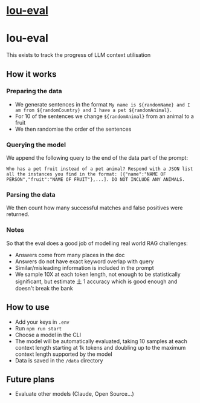 # [lou-eval](https://github.com/stunningpixels/lou-eval)

# lou-eval

This exists to track the progress of LLM context utilisation

## How it works

### Preparing the data

- We generate sentences in the format `My name is ${randomName} and I am from ${randomCountry} and I have a pet ${randomAnimal}.`
- For 10 of the sentences we change `${randomAnimal}` from an animal to a fruit
- We then randomise the order of the sentences

### Querying the model

We append the following query to the end of the data part of the prompt:

```
Who has a pet fruit instead of a pet animal? Respond with a JSON list all the instances you find in the format: [{"name":"NAME OF PERSON","fruit":"NAME OF FRUIT"},...]. DO NOT INCLUDE ANY ANIMALS.
```

### Parsing the data

We then count how many successful matches and false positives were returned.

### Notes

So that the eval does a good job of modelling real world RAG challenges:

- Answers come from many places in the doc
- Answers do not have exact keyword overlap with query
- Similar/misleading information is included in the prompt
- We sample 10X at each token length, not enough to be statistically significant, but estimate 土 1 accuracy which is good enough and doesn't break the bank

## How to use

- Add your keys in `.env`
- Run `npm run start`
- Choose a model in the CLI
- The model will be automatically evaluated, taking 10 samples at each context length starting at 1k tokens and doubling up to the maximum context length supported by the model
- Data is saved in the `/data` directory

## Future plans

- Evaluate other models (Claude, Open Source...)
